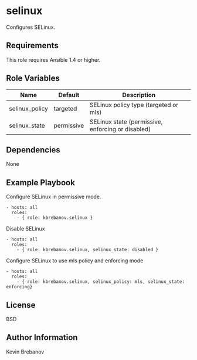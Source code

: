 selinux
=======

Configures SELinux.

Requirements
------------

This role requires Ansible 1.4 or higher.

Role Variables
--------------

| Name           | Default    | Description                                       |
|----------------|------------|---------------------------------------------------|
| selinux_policy | targeted   | SELinux policy type (targeted or mls)             |
| selinux_state  | permissive | SELinux state (permissive, enforcing or disabled) |

Dependencies
------------

None

Example Playbook
----------------

Configure SELinux in permissive mode.
```
- hosts: all
  roles:
    - { role: kbrebanov.selinux }
```

Disable SELinux
```
- hosts: all
  roles:
    - { role: kbrebanov.selinux, selinux_state: disabled }
```

Configure SELinux to use mls policy and enforcing mode
```
- hosts: all
  roles:
    - { role: kbrebanov.selinux, selinux_policy: mls, selinux_state: enforcing}
```

License
-------

BSD

Author Information
------------------

Kevin Brebanov
